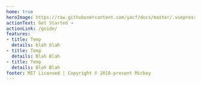 ```yaml
---
home: true
heroImage: https://raw.githubusercontent.com/yacf/docs/master/.vuepress/public/img/logo-p.png
actionText: Get Started →
actionLink: /guide/
features:
- title: Temp
  details: blah blah
- title: Temp
  details: Blah Blah
- title: Temp
  details: Blah Blah
footer: MIT Licensed | Copyright © 2018-present Mickey
---
```

